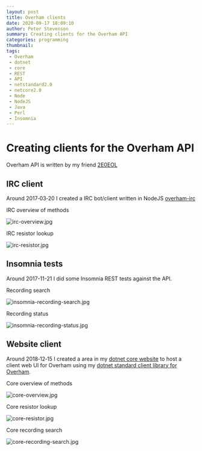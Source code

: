 ```yaml
---
layout: post
title: Overham clients
date: 2020-09-17 18:09:10
author: Peter Stevenson
summary: Creating clients for the Overham API
categories: programming
thumbnail:
tags:
 - Overham
 - dotnet
 - core
 - REST
 - API
 - netstandard2.0
 - netcore2.0
 - Node
 - NodeJS
 - Java
 - Perl
 - Insomnia
---
```


# Creating clients for the Overham API

Overham API is written by my friend [2E0EOL](http://www.daybologic.co.uk/services.php?content=overham)

## IRC client

Around 2017‑03‑20 I created a IRC bot/client written in NodeJS [overham-irc](https://bitbucket.org/2E0PGS/overham-irc)

IRC overview of methods

![irc-overview.jpg](/blog/assets/2020-09-17/irc-overview.jpg)

IRC resistor lookup

![irc-resistor.jpg](/blog/assets/2020-09-17/irc-resistor.jpg)

## Insomnia tests

Around 2017-11-21 I did some Insomnia REST tests against the API.

Recording search

![insomnia-recording-search.jpg](/blog/assets/2020-09-17/insomnia-recording-search.jpg)

Recording status

![insomnia-recording-status.jpg](/blog/assets/2020-09-17/insomnia-recording-stats.jpg)

## Website client

Around 2018‑12‑15 I created a area in my [dotnet core website](https://bitbucket.org/2E0PGS/core) to host a client web UI for Overham using my [dotnet standard client library for Overham](https://bitbucket.org/2E0PGS/overham-client).

Core overview of methods

![core-overview.jpg](/blog/assets/2020-09-17/core-overview.jpg)

Core resistor lookup

![core-resistor.jpg](/blog/assets/2020-09-17/core-resistor.jpg)

Core recording search

![core-recording-search.jpg](/blog/assets/2020-09-17/core-recording-search.jpg)
